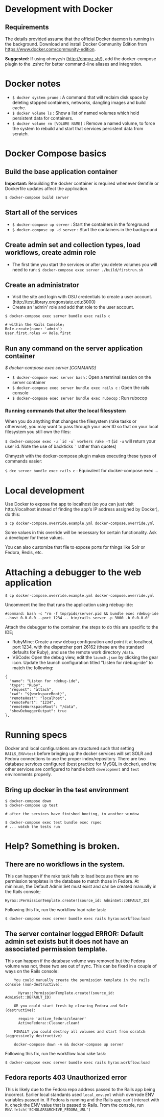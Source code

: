 # Development with Docker

## Requirements

The details provided assume that the official Docker daemon is running in the background. Download and install Docker Community Edition from https://www.docker.com/community-edition.

**Suggested:** If using ohmyzsh (http://ohmyz.sh/), add the docker-compose plugin to the .zshrc for better command-line aliases and integration.

# Docker notes

- `$ docker system prune` : A command that will reclaim disk space by deleting stopped containers, networks, dangling images and build cache.
- `$ docker volume ls` : Show a list of named volumes which hold persistent data for containers.
- `$ docker volume rm [VOLUME NAME]` : Remove a named volume, to force the system to rebuild and start that services persistent data from scratch.

# Docker Compose basics

## Build the base application container

**Important:** Rebuilding the docker container is required whenever Gemfile or Dockerfile updates affect the application.

`$ docker-compose build server`

## Start all of the services

- `$ docker-compose up server` : Start the containers in the foreground
- `$ docker-compose up -d server` : Start the containers in the background

## Create admin set and collection types, load workflows, create admin role

- The first time you start the services or after you delete volumes you will need to run:
  `$ docker-compose exec server ./build/firstrun.sh`

## Create an administrator

- Visit the site and login with OSU credentials to create a user account. (http://test.library.oregonstate.edu:3000)
- Create an 'admin' role and add that role to the user account.

```
$ docker-compose exec server bundle exec rails c

# within the Rails Console;
Role.create(name: 'admin')
User.first.roles << Role.first
```

## Run any command on the server application container

_$ docker-compose exec server [COMMAND]_

- `$ docker-compose exec server bash` : Open a terminal session on the server container
- `$ docker-compose exec server bundle exec rails c` : Open the rails console
- `$ docker-compose exec server bundle exec rubocop` : Run rubocop

### Running commands that alter the local filesystem

When you do anything that changes the filesystem (rake tasks or otherwise), you may want to pass through your user ID so that on your local filesystem you still own the files:

`` $ docker-compose exec -u `id -u` workers rake -T ``
(`id -u` will return your user id. Note the use of backticks `` ` `` rather than quotes)

Ohmyzsh with the docker-compose plugin makes executing these types of commands easier:

`$ dce server bundle exec rails c` : Equivalent for docker-compose exec ...

# Local development

Use Docker to expose the app to localhost (so you can just visit http://localhost instead of finding the app's IP address assigned by Docker), do this:

`$ cp docker-compose.override.example.yml docker-compose.override.yml`

Some values in this override will be necessary for certain functionality. Ask a developer for these values.

You can also customize that file to expose ports for things like Solr or Fedora, Redis, etc.

# Attaching a debugger to the web application

`$ cp docker-compose.override.example.yml docker-compose.override.yml`

Uncomment the line that runs the application using rdebug-ide:

`#command: bash -c "rm -f tmp/pids/server.pid && bundle exec rdebug-ide --host 0.0.0.0 --port 1234 -- bin/rails server -p 3000 -b 0.0.0.0"`

Attach the debugger to the container, the steps to do this are specific to the IDE;

- RubyMine: Create a new debug configuration and point it at localhost, port 1234, with the dispatcher port 26162 (these are the standard defaults for Ruby), and use the remote work directory `/data`.
- VSCode: Open the debug view, edit the `launch.json` by clicking the gear icon. Update the launch configuration titled "Listen for rdebug-ide" to match the following:

```
{
  "name": "Listen for rdebug-ide",
  "type": "Ruby",
  "request": "attach",
  "cwd": "${workspaceRoot}",
  "remoteHost": "localhost",
  "remotePort": "1234",
  "remoteWorkspaceRoot": "/data",
  "showDebuggerOutput": true
},
```

# Running specs

Docker and local configurations are structured such that setting `RAILS_ENV=test` before bringing up the docker services will set SOLR and Fedora connections to use the proper index/repository. There are two database services configured (best practice for MySQL in docker), and the other services are configured to handle both `development` and `test` environments properly.

## Bring up docker in the test environment

```
$ docker-compose down
$ docker-compose up test

# after the services have finished booting, in another window

$ docker-compose exec test bundle exec rspec
# ... watch the tests run
```

# Help? Something is broken.

## There are no workflows in the system.

This can happen if the rake task fails to load because there are no permission templates in the database to match those in Fedora. At minimum, the Default Admin Set must exist and can be created manually in the Rails console;

`Hyrax::PermissionTemplate.create!(source_id: AdminSet::DEFAULT_ID)`

Following this fix, run the workflow load rake task:

`$ docker-compose exec server bundle exec rails hyrax:workflow:load`

## The server container logged **ERROR: Default admin set exists but it does not have an associated permission template.**

This can happen if the database volume was removed but the Fedora volume was not, these two are out of sync. This can be fixed in a couple of ways on the Rails console:

```
    You could manually create the permission template in the rails console (non-destructive):

      Hyrax::PermissionTemplate.create!(source_id: AdminSet::DEFAULT_ID)

    OR you could start fresh by clearing Fedora and Solr (destructive):

      require 'active_fedora/cleaner'
      ActiveFedora::Cleaner.clean!

    FINALLY you could destroy all volumes and start from scratch (aggressively destructive)

    docker-compose down -v && docker-compose up server
```

Following this fix, run the workflow load rake task:

`$ docker-compose exec server bundle exec rails hyrax:workflow:load`

## Fedora reports 403 Unauthorized error

This is likely due to the Fedora repo address passed to the Rails app being incorrect. Earlier local standards used `local_env.yml` which overrode ENV variables passed in. If Fedora is running and the Rails app can't interact with it, check the ENV value that is passed to Rails. From the console, run `ENV.fetch('SCHOLARSARCHIVE_FEDORA_URL')`
